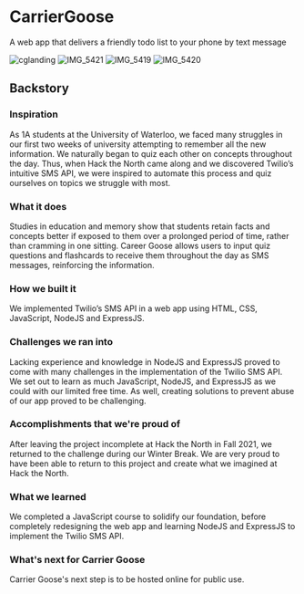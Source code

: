 # CarrierGoose
A web app that delivers a friendly todo list to your phone by text message

![cglanding](https://user-images.githubusercontent.com/81879857/148682801-67726ceb-a266-4de1-9f76-74287c711d8c.png)
![IMG_5421](https://user-images.githubusercontent.com/81879857/148683159-a4bd7ebb-d7ac-4736-8053-8ed26955a92f.jpg)
![IMG_5419](https://user-images.githubusercontent.com/81879857/148683182-3f9d88c8-c75b-4e31-9522-a1665ace2894.jpg)
![IMG_5420](https://user-images.githubusercontent.com/81879857/148683146-e91719ba-a59a-42bd-868e-0f93dfe8244d.jpg)

## Backstory
### Inspiration
As 1A students at the University of Waterloo, we faced many struggles in our first two weeks of university attempting to remember all the new information. We naturally began to quiz each other on concepts throughout the day. Thus, when Hack the North came along and we discovered Twilio’s intuitive SMS API, we were inspired to automate this process and quiz ourselves on topics we struggle with most.

### What it does
Studies in education and memory show that students retain facts and concepts better if exposed to them over a prolonged period of time, rather than cramming in one sitting. Career Goose allows users to input quiz questions and flashcards to receive them throughout the day as SMS messages, reinforcing the information.

### How we built it
We implemented Twilio’s SMS API in a web app using HTML, CSS, JavaScript, NodeJS and ExpressJS.

### Challenges we ran into
Lacking experience and knowledge in NodeJS and ExpressJS proved to come with many challenges in the implementation of the Twilio SMS API. We set out to learn as much JavaScript, NodeJS, and ExpressJS as we could with our limited free time. As well, creating solutions to prevent abuse of our app proved to be challenging.

### Accomplishments that we're proud of
After leaving the project incomplete at Hack the North in Fall 2021, we returned to the challenge during our Winter Break. We are very proud to have been able to return to this project and create what we imagined at Hack the North.

### What we learned
We completed a JavaScript course to solidify our foundation, before completely redesigning the web app and learning NodeJS and ExpressJS to implement the Twilio SMS API.

### What's next for Carrier Goose
Carrier Goose's next step is to be hosted online for public use.
